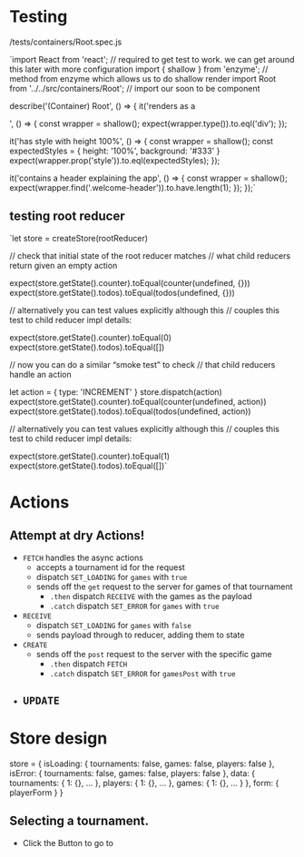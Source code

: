 # Testing

/tests/containers/Root.spec.js

`import React from 'react';                     // required to get test to work.  we can get around this later with more configuration
import { shallow } from 'enzyme';              // method from enzyme which allows us to do shallow render
import Root from '../../src/containers/Root';  // import our soon to be component

describe('(Container) Root', () => {
  it('renders as a <div>', () => {
    const wrapper = shallow(<Root />);
    expect(wrapper.type()).to.eql('div');
  });

  it('has style with height 100%', () => {
    const wrapper = shallow(<Root />);
    const expectedStyles = {
      height: '100%',
      background: '#333'
    }
    expect(wrapper.prop('style')).to.eql(expectedStyles);
  });

  it('contains a header explaining the app', () => {
    const wrapper = shallow(<Root />);
    expect(wrapper.find('.welcome-header')).to.have.length(1);
  });
});`

## testing root reducer

`let store = createStore(rootReducer)

// check that initial state of the root reducer matches
// what child reducers return given an empty action

expect(store.getState().counter).toEqual(counter(undefined, {}))
expect(store.getState().todos).toEqual(todos(undefined, {}))

// alternatively you can test values explicitly although this
// couples this test to child reducer impl details:

expect(store.getState().counter).toEqual(0)
expect(store.getState().todos).toEqual([])

// now you can do a similar “smoke test” to check
// that child reducers handle an action

let action = { type: 'INCREMENT' }
store.dispatch(action)
expect(store.getState().counter).toEqual(counter(undefined, action))
expect(store.getState().todos).toEqual(todos(undefined, action))

// alternatively you can test values explicitly although this
// couples this test to child reducer impl details:

expect(store.getState().counter).toEqual(1)
expect(store.getState().todos).toEqual([])`



# Actions

## Attempt at dry Actions!

- `FETCH` handles the async actions
  - accepts a tournament id for the request
  - dispatch `SET_LOADING` for `games` with `true`
  - sends off the `get` request to the server for games of that tournament
    - `.then` dispatch `RECEIVE` with the games as the payload
    - `.catch` dispatch `SET_ERROR` for `games` with `true`
- `RECEIVE`
    - dispatch `SET_LOADING` for `games` with `false`
    - sends payload through to reducer, adding them to state
- `CREATE`
  - sends off the `post` request to the server with the specific game
    - `.then` dispatch `FETCH`
    - `.catch` dispatch `SET_ERROR` for `gamesPost` with `true`
- `UPDATE`
  -


# Store design


store = {
  isLoading: {
    tournaments: false,
    games: false,
    players: false
  },
  isError: {
    tournaments: false,
    games: false,
    players: false
  },
  data: {
    tournaments: {
      1: {},
      ...
    },
    players: {
      1: {},
      ...
    },
    games: {
      1: {},
      ...
    }
  },
  form: {
    playerForm
  }
}

## Selecting a tournament.

  - Click the Button to go to
